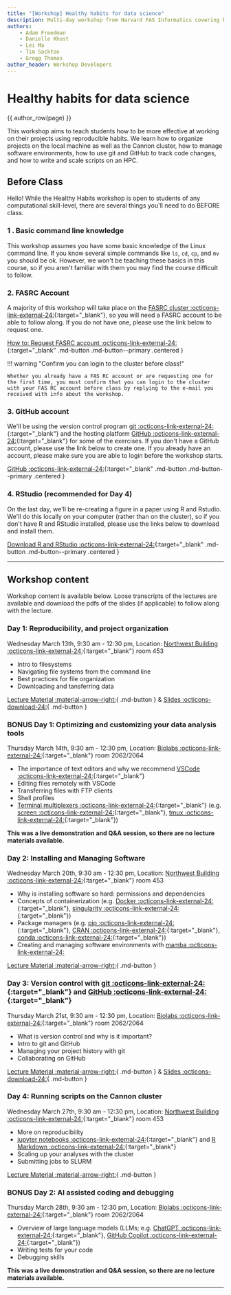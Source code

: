 ```yaml
---
title: "[Workshop] Healthy habits for data science"
description: Multi-day workshop from Harvard FAS Informatics covering best practices for file organization and software management, emphasizing reproducibility.
authors:
    - Adam Freedman
    - Danielle Khost
    - Lei Ma
    - Tim Sackton    
    - Gregg Thomas
author_header: Workshop Developers
---
```


# Healthy habits for data science

{{ author_row(page) }}

This workshop aims to teach students how to be more effective at working on their projects using reproducible habits. We learn how to organize projects on the local machine as well as the Cannon cluster, how to manage software environments, how to use git and GitHub to track code changes, and how to write and scale scripts on an HPC. 

## Before Class

Hello! While the Healthy Habits workshop is open to students of any computational skill-level, there are several things you'll need to do BEFORE class. 

### 1 . Basic command line knowledge

This workshop assumes you have some basic knowledge of the Linux command line. If you know several simple commands like `ls`, `cd`, `cp`, and `mv` you should be ok. However, we won't be teaching these basics in this course, so if you aren't familiar with them you may find the course difficult to follow. 

### 2. FASRC Account

A majority of this workshop will take place on the [FASRC cluster :octicons-link-external-24:](https://www.rc.fas.harvard.edu/cluster/){:target="_blank"}, so you will need a FASRC account to be able to follow along. If you do not have one, please use the link below to request one. 

[How to: Request FASRC account :octicons-link-external-24:](https://docs.rc.fas.harvard.edu/kb/how-do-i-get-a-research-computing-account/){:target="_blank" .md-button .md-button--primary .centered }

!!! warning "Confirm you can login to the cluster before class!"

    Whether you already have a FAS RC account or are requesting one for the first time, you must confirm that you can login to the cluster with your FAS RC account before class by replying to the e-mail you received with info about the workshop. 

### 3. GitHub account

We'll be using the version control program [git :octicons-link-external-24:](https://git-scm.com/){:target="_blank"} and the hosting platform [GitHub :octicons-link-external-24:](https://github.com){:target="_blank"} for some of the exercises. If you don't have a GitHub account, please use the link below to create one. If you already have an account, please make sure you are able to login before the workshop starts.

[GitHub :octicons-link-external-24:](https://github.com){:target="_blank" .md-button .md-button--primary .centered }

### 4. RStudio (recommended for Day 4)

On the last day, we'll be re-creating a figure in a paper using R and Rstudio. We'll do this locally on your computer (rather than on the cluster), so if you don't have R and RStudio installed, please use the links below to download and install them. 

[Download R and RStudio :octicons-link-external-24:](https://posit.co/download/rstudio-desktop/){:target="_blank" .md-button .md-button--primary .centered }

---

## Workshop content

Workshop content is available below. Loose transcripts of the lectures are available and download the pdfs of the slides (if applicable) to follow along with the lecture. 

### Day 1: Reproducibility, and project organization

Wednesday March 13th, 9:30 am - 12:30 pm, Location: [Northwest Building :octicons-link-external-24:](https://maps.app.goo.gl/1MqNswcVaTYcCx68A){:target="_blank"} room 453 

* Intro to filesystems
* Navigating file systems from the command line
* Best practices for file organization
* Downloading and tansferring data

[Lecture Material :material-arrow-right:](healthy_habits_day1.md){ .md-button } & [Slides :octicons-download-24:](healthy_habits_day1_ppt.pdf){ .md-button }

### BONUS Day 1: Optimizing and customizing your data analysis tools

Thursday March 14th, 9:30 am - 12:30 pm, Location: [Biolabs :octicons-link-external-24:](https://maps.app.goo.gl/mtqAuyd1HwFRLJyZ6){:target="_blank"} room 2062/2064 

* The importance of text editors and why we recommend [VSCode :octicons-link-external-24:](https://code.visualstudio.com/){:target="_blank"}
* Editing files remotely with VSCode
* Transferring files with FTP clients
* Shell profiles
* [Terminal multiplexers :octicons-link-external-24:](https://en.wikipedia.org/wiki/Terminal_multiplexer){:target="_blank"} (e.g. [screen :octicons-link-external-24:](https://www.gnu.org/software/screen/){:target="_blank"}, [tmux :octicons-link-external-24:](https://github.com/tmux/tmux/wiki){:target="_blank"})

**This was a live demonstration and Q&A session, so there are no lecture materials available.**

### Day 2: Installing and Managing Software

Wednesday March 20th, 9:30 am - 12:30 pm, Location: [Northwest Building :octicons-link-external-24:](https://maps.app.goo.gl/1MqNswcVaTYcCx68A){:target="_blank"} room 453 

* Why is installing software so hard: permissions and dependencies
* Concepts of containerization (e.g. [Docker :octicons-link-external-24:](https://www.docker.com/){:target="_blank"}, [singularity :octicons-link-external-24:](https://docs.sylabs.io/guides/3.5/user-guide/index.html){:target="_blank"})
* Package managers (e.g. [pip :octicons-link-external-24:](https://pypi.org/project/pip/){:target="_blank"}, [CRAN :octicons-link-external-24:](https://cran.r-project.org/){:target="_blank"}, [conda :octicons-link-external-24:](https://docs.conda.io/en/latest/){:target="_blank"})
* Creating and managing software environments with [mamba :octicons-link-external-24:](https://mamba.readthedocs.io/en/latest/index.html)

[Lecture Material :material-arrow-right:](healthy_habits_day2.md){ .md-button }

### Day 3: Version control with [git :octicons-link-external-24:](https://git-scm.com/){:target="_blank"} and [GitHub :octicons-link-external-24:](https://github.com/){:target="_blank"}

Thursday March 21st, 9:30 am - 12:30 pm, Location: [Biolabs :octicons-link-external-24:](https://maps.app.goo.gl/mtqAuyd1HwFRLJyZ6){:target="_blank"} room 2062/2064 

* What is version control and why is it important?
* Intro to git and GitHub
* Managing your project history with git
* Collaborating on GitHub

[Lecture Material :material-arrow-right:](healthy_habits_day3.md){ .md-button } & [Slides :octicons-download-24:](healthy_habits_day3_ppt.pdf){ .md-button }

### Day 4: Running scripts on the Cannon cluster

Wednesday March 27th, 9:30 am - 12:30 pm, Location: [Northwest Building :octicons-link-external-24:](https://maps.app.goo.gl/1MqNswcVaTYcCx68A){:target="_blank"} room 453 

* More on reproducibility
* [jupyter notebooks :octicons-link-external-24:](https://jupyter-notebook.readthedocs.io/en/stable/notebook.html){:target="_blank"} and [R Markdown :octicons-link-external-24:](https://rmarkdown.rstudio.com/articles_intro.html){:target="_blank"}
* Scaling up your analyses with the cluster
* Submitting jobs to SLURM

[Lecture Material :material-arrow-right:](healthy_habits_day4.md){ .md-button }

### BONUS Day 2: AI assisted coding and debugging

Thursday March 28th, 9:30 am - 12:30 pm, Location: [Biolabs :octicons-link-external-24:](https://maps.app.goo.gl/mtqAuyd1HwFRLJyZ6){:target="_blank"} room 2062/2064 

* Overview of large language models (LLMs; e.g. [ChatGPT :octicons-link-external-24:](https://openai.com/chatgpt){:target="_blank"}, [GitHub Copilot :octicons-link-external-24:](https://github.com/features/copilot){:target="_blank"})
* Writing tests for your code
* Debugging skills

**This was a live demonstration and Q&A session, so there are no lecture materials available.**

---